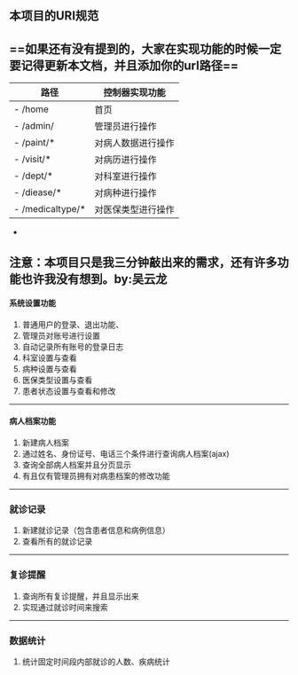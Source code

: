 ﻿## 本项目的URI规范
## ==如果还有没有提到的，大家在实现功能的时候一定要记得更新本文档，并且添加你的url路径==

路径                |控制器实现功能
---                 |---
- /home             |首页
- /admin/           |管理员进行操作
- /paint/*          |对病人数据进行操作
- /visit/*          |对病历进行操作
- /dept/*           |对科室进行操作
- /diease/*         |对病种进行操作
- /medicaltype/*    |对医保类型进行操作
- 

**注意：本项目只是我三分钟敲出来的需求，还有许多功能也许我没有想到。by:吴云龙**
---
#### 系统设置功能
1. 普通用户的登录、退出功能、
2. 管理员对账号进行设置
3. 自动记录所有账号的登录日志
3. 科室设置与查看
4. 病种设置与查看
5. 医保类型设置与查看
6. 患者状态设置与查看和修改

----
#### 病人档案功能
1. 新建病人档案
2. 通过姓名、身份证号、电话三个条件进行查询病人档案(ajax)
3. 查询全部病人档案并且分页显示
4. 有且仅有管理员拥有对病患档案的修改功能
---
### 就诊记录
1. 新建就诊记录（包含患者信息和病例信息）
2. 查看所有的就诊记录

---

### 复诊提醒
1. 查询所有复诊提醒，并且显示出来
2. 实现通过就诊时间来搜索
---
### 数据统计
1. 统计固定时间段内部就诊的人数、疾病统计
